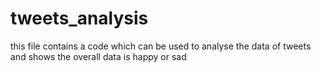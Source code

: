 # tweets_analysis
this file contains a code which can be used to analyse the data of tweets and shows the overall data is happy or sad  

